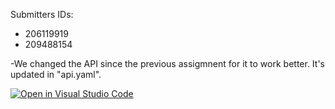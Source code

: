 Submitters IDs:
* 206119919
* 209488154

-We changed the API since the previous assigmnent for it to work better.
It's updated in "api.yaml".

[![Open in Visual Studio Code](https://classroom.github.com/assets/open-in-vscode-718a45dd9cf7e7f842a935f5ebbe5719a5e09af4491e668f4dbf3b35d5cca122.svg)](https://classroom.github.com/online_ide?assignment_repo_id=11219356&assignment_repo_type=AssignmentRepo)

